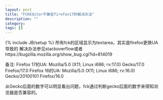 ```yaml
---
layout: post
title: "FCKEditor不兼容firefox17的解决办法"
description: ""
category: 
tags: []
---
```

{% include JB/setup %}
所有fck的区域显示为textarea，其实是firefox更换UA导致的
解决办法参见stackoverflow或者https://bugzilla.mozilla.org/show_bug.cgi?id=814019

备注:
Firefox 17的UA:
    Mozilla/5.0 (X11; Linux i686; rv:17.0) Gecko/17.0 Firefox/17.0
Firefox 16的UA:
    Mozilla/5.0 (X11; Linux i686; rv:16.0) Gecko/20100101 Firefox/16.0

从Gecko后面的数字可以明显看出问题，fck通过判断gecko后面的数字来得知浏览器是否兼容的。
